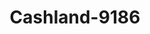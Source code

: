 ---
f_zip-code: 44270
f_state-code: OH
title: Cashland-9186
f_phone: 765-472-5656
f_city-only: Rittman
f_address: 1209 N Barron Street Rittman
f_location-unique-id: '9186'
slug: cashland-9186
updated-on: '2024-05-30T13:46:58.046Z'
created-on: '2024-05-30T13:36:59.803Z'
published-on: '2024-05-30T13:54:32.469Z'
f_city-state: cms/city/rittman-oh.md
f_company: cms/company/cashland.md
f_state: cms/state/ohio.md
layout: '[payday-loan].html'
tags: payday-loan
---